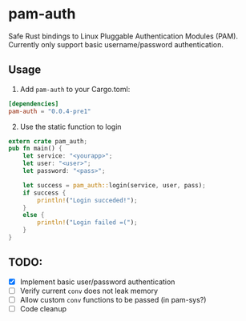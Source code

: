 # pam-auth

Safe Rust bindings to Linux Pluggable Authentication Modules (PAM).
Currently only support basic username/password authentication.

## Usage
1. Add `pam-auth` to your Cargo.toml:
```toml
[dependencies]
pam-auth = "0.0.4-pre1"
```
2. Use the static function to login
```rust
extern crate pam_auth;
pub fn main() {
    let service: "<yourapp>";
    let user: "<user>";
    let password: "<pass>";

    let success = pam_auth::login(service, user, pass);
    if success {
        println!("Login succeded!");
    }
    else {
        println!("Login failed =(");
    }
}
```

## TODO:
  - [x] Implement basic user/password authentication
  - [ ] Verify current `conv` does not leak memory
  - [ ] Allow custom `conv` functions to be passed (in pam-sys?)
  - [ ] Code cleanup
